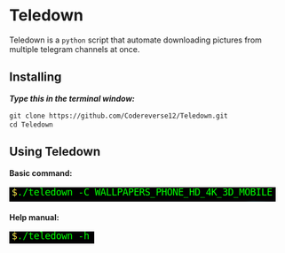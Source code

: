# Teledown

Teledown is a `python` script that automate downloading pictures from multiple telegram channels at once.

## Installing
***Type this in the terminal window:***
```
git clone https://github.com/Codereverse12/Teledown.git
cd Teledown
```

## Using Teledown

**Basic command:**<br/><br/>
![Command to type](./config/cmd.png)<br/><br/>
**Help manual:**<br/><br/>
![Command to help](./config/help.png)





